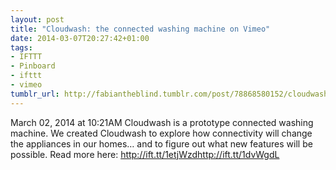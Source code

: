 ```yaml
---
layout: post
title: "Cloudwash: the connected washing machine on Vimeo"
date: 2014-03-07T20:27:42+01:00
tags:
- IFTTT
- Pinboard
- ifttt
- vimeo
tumblr_url: http://fabiantheblind.tumblr.com/post/78868580152/cloudwash-the-connected-washing-machine-on-vimeo
---
```

March 02, 2014 at 10:21AM
Cloudwash is a prototype connected washing machine. We created Cloudwash to explore how connectivity will change the appliances in our homes… and to figure out what new features will be possible. Read more here: http://ift.tt/1etjWzdhttp://ift.tt/1dvWgdL
